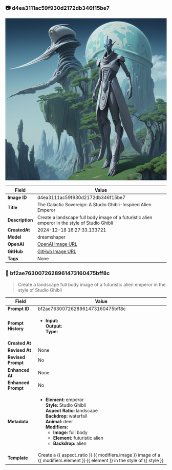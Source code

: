 

### 📷 d4ea3111ac59f930d2172db346f15be7 


![data.id](./d4ea3111ac59f930d2172db346f15be7.jpg)


| Field          | Value                                                                                                                     |
|----------------|---------------------------------------------------------------------------------------------------------------------------|
| **Image ID**             | d4ea3111ac59f930d2172db346f15be7                                                                                                             |
| **Title**           | The Galactic Sovereign: A Studio Ghibli-Inspired Alien Emperor                                                                                                       |
| **Description**           | Create a landscape full body image of a futuristic alien emperor in the style of Studio Ghibli                                                                                                       |
| **CreatedAt**        | 2024-12-18 16:27:33.133721                                                                                                        |
| **Model**        | dreamshaper                                                                                                        |
| **OpenAI**         | [OpenAI Image URL](http://192.168.1.85:8081/generated-images/b641017965676.png)                                                                                |
| **GitHub**         | [GitHub Image URL](https://raw.githubusercontent.com/Caneta-Silva/weeb/refs/heads/main/images/d4ea3111ac59f930d2172db346f15be7/d4ea3111ac59f930d2172db346f15be7.jpg)                                                                                |
| **Tags**       | None                                                                                                                   |

### 📜 bf2ae7630072628961473160475bff8c

> Create a landscape full body image of a futuristic alien emperor in the style of Studio Ghibli

| Field          | Value                                                                                                                                                                      |
|----------------|----------------------------------------------------------------------------------------------------------------------------------------------------------------------------|
| **Prompt ID**  | bf2ae7630072628961473160475bff8c                                                                                                                                                            |
| **Prompt History** | <ul><li>**Input:**  <br> **Output:**  <br> **Type:** </li></ul> |
| **Created At** |                                                                                                                                                    |
| **Revised At** | None                                                                                                                                                   |
| **Revised Prompt** | No                                                                                                                                                                      |
| **Enhanced At** | None                                                                                                                                                  |
| **Enhanced Prompt** | No                                                                                                                                                                    |
| **Metadata**   | <ul><li>**Element:** emperor <br> **Style:** Studio Ghibli <br> **Aspect Ratio:** landscape <br> **Backdrop:** waterfall <br> **Animal:** deer <br> **Modifiers:**<ul><li>**Image:** full body</li><li>**Element:** futuristic alien</li><li>**Backdrop:** alien</li></ul></li></ul> |
| **Template**   | Create a {{ aspect_ratio }} {{ modifiers.image }} image of a {{ modifiers.element }} {{ element }} in the style of {{ style }}                                                                                                                                           |


